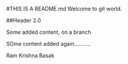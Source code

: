 #THIS IS A README.md
Welcome to git world.

##Header 2.0

Some added content, on a branch

SOme content added again...........

Ram Krishna Basak
